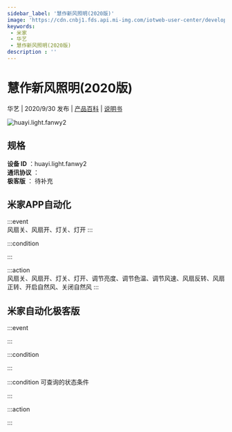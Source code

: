 ```yaml
---
sidebar_label: '慧作新风照明(2020版)'
image: 'https://cdn.cnbj1.fds.api.mi-img.com/iotweb-user-center/developer_1679047768919sfCzA4uM.png?GalaxyAccessKeyId=AKVGLQWBOVIRQ3XLEW&Expires=9223372036854775807&Signature=DdqG88x0q05+u0HFL+QomXnK5ek='
keywords: 
 - 米家
 - 华艺
 - 慧作新风照明(2020版)
description : ''
---
```

# 慧作新风照明(2020版)

华艺 | 2020/9/30 发布 | [产品百科](https://home.mi.com/webapp/content/baike/product/index.html?model=huayi.light.fanwy2/) | [说明书](https://home.mi.com/views/introduction.html?model=huayi.light.fanwy2&region=cn)

![huayi.light.fanwy2](https://cdn.cnbj1.fds.api.mi-img.com/iotweb-user-center/developer_1679047768919sfCzA4uM.png?GalaxyAccessKeyId=AKVGLQWBOVIRQ3XLEW&Expires=9223372036854775807&Signature=DdqG88x0q05+u0HFL+QomXnK5ek=)

## 规格  
> 
**设备 ID** ：huayi.light.fanwy2  
**通讯协议** ：  
**极客版**  ： 待补充 


## 米家APP自动化  

:::event  
风扇关、风扇开、灯关、灯开
:::

:::condition  

:::

:::action   
风扇关、风扇开、灯关、灯开、调节亮度、调节色温、调节风速、风扇反转、风扇正转、开启自然风、关闭自然风
:::

## 米家自动化极客版  

:::event  

:::

:::condition  

:::

:::condition 可查询的状态条件  

:::

:::action  

:::

        
